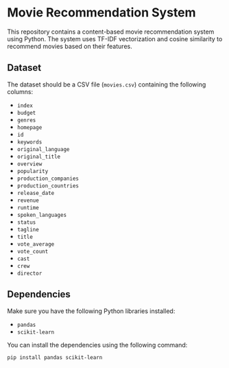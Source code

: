 # Movie Recommendation System

This repository contains a content-based movie recommendation system using Python. The system uses TF-IDF vectorization and cosine similarity to recommend movies based on their features.

## Dataset

The dataset should be a CSV file (`movies.csv`) containing the following columns:

- `index`
- `budget`
- `genres`
- `homepage`
- `id`
- `keywords`
- `original_language`
- `original_title`
- `overview`
- `popularity`
- `production_companies`
- `production_countries`
- `release_date`
- `revenue`
- `runtime`
- `spoken_languages`
- `status`
- `tagline`
- `title`
- `vote_average`
- `vote_count`
- `cast`
- `crew`
- `director`

## Dependencies

Make sure you have the following Python libraries installed:

- `pandas`
- `scikit-learn`

You can install the dependencies using the following command:

```bash
pip install pandas scikit-learn
